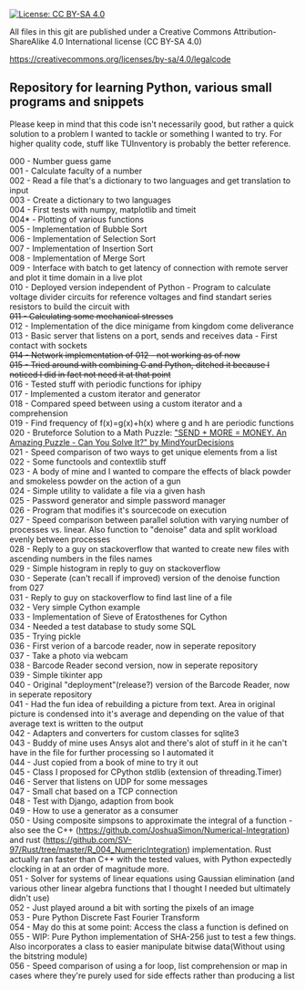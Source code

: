 [![License: CC BY-SA 4.0](https://licensebuttons.net/l/by-sa/4.0/80x15.png)](https://creativecommons.org/licenses/by-sa/4.0/)

All files in this git are published under a Creative Commons Attribution-ShareAlike 4.0 International license (CC BY-SA 4.0)

https://creativecommons.org/licenses/by-sa/4.0/legalcode

## Repository for learning Python, various small programs and snippets
Please keep in mind that this code isn't necessarily good, but rather a quick solution to a problem I wanted to tackle or something I wanted to try. For higher quality code, stuff like TUInventory is probably the better reference.

000     - Number guess game  
001     - Calculate faculty of a number  
002     - Read a file that's a dictionary to two languages and get translation to input  
003     - Create a dictionary to two languages  
004     - First tests with numpy, matplotlib and timeit  
004*    - Plotting of various functions  
005     - Implementation of Bubble Sort  
006     - Implementation of Selection Sort  
007     - Implementation of Insertion Sort  
008     - Implementation of Merge Sort  
009     - Interface with batch to get latency of connection with remote server and plot it time domain in a live plot  
010     - Deployed version independent of Python - Program to calculate voltage divider circuits for reference voltages and find standart series resistors to build the circuit with  
~~011     - Calculating some mechanical stresses~~  
012     - Implementation of the dice minigame from kingdom come deliverance  
013     - Basic server that listens on a port, sends and receives data - First contact with sockets  
~~014     - Network implementation of 012 - not working as of now~~  
~~015     - Tried around with combining C and Python, ditched it because I noticed I did in fact not need it at that point~~  
016     - Tested stuff with periodic functions for iphipy  
017     - Implemented a custom iterator and generator  
018     - Compared speed between using a custom iterator and a comprehension  
019     - Find frequency of f(x)=g(x)+h(x) where g and h are periodic functions  
020     - Bruteforce Solution to a Math Puzzle: ["SEND + MORE = MONEY. An Amazing Puzzle - Can You Solve It?" by MindYourDecisions](https://youtu.be/p5YjV-100Hc)  
021     - Speed comparison of two ways to get unique elements from a list  
022     - Some functools and contextlib stuff  
023     - A body of mine and I wanted to compare the effects of black powder and smokeless powder on the action of a gun  
024     - Simple utility to validate a file via a given hash  
025     - Password generator and simple password manager  
026     - Program that modifies it's sourcecode on execution  
027     - Speed comparison between parallel solution with varying number of processes vs. linear. Also function to "denoise" data and split workload evenly between processes  
028     - Reply to a guy on stackoverflow that wanted to create new files with ascending numbers in the files names  
029     - Simple histogram in reply to guy on stackoverflow  
030     - Seperate (can't recall if improved) version of the denoise function from 027  
031     - Reply to guy on stackoverflow to find last line of a file  
032     - Very simple Cython example  
033     - Implementation of Sieve of Eratosthenes for Cython  
034     - Needed a test database to study some SQL  
035     - Trying pickle  
036     - First verion of a barcode reader, now in seperate repository  
037     - Take a photo via webcam  
038     - Barcode Reader second version, now in seperate repository  
039     - Simple tikinter app  
040     - Original "deployment"(release?) version of the Barcode Reader, now in seperate repository  
041     - Had the fun idea of rebuilding a picture from text. Area in original picture is condensed into it's average and depending on the value of that average text is written to the output  
042     - Adapters and converters for custom classes for sqlite3  
043     - Buddy of mine uses Ansys alot and there's alot of stuff in it he can't have in the file for further processing so I automated it  
044     - Just copied from a book of mine to try it out  
045     - Class I proposed for CPython stdlib (extension of threading.Timer)  
046     - Server that listens on UDP for some messages  
047     - Small chat based on a TCP connection  
048     - Test with Django, adaption from book  
049     - How to use a generator as a consumer  
050     - Using composite simpsons to approximate the integral of a function - also see the C++ (https://github.com/JoshuaSimon/Numerical-Integration) and rust (https://github.com/SV-97/Rust/tree/master/R_004_NumericIntegration) implementation. Rust actually ran faster than C++ with the tested values, with Python expectedly clocking in at an order of magnitude more.  
051     - Solver for systems of linear equations using Gaussian elimination (and various other linear algebra functions that I thought I needed but ultimately didn't use)  
052     - Just played around a bit with sorting the pixels of an image  
053     - Pure Python Discrete Fast Fourier Transform  
054     - May do this at some point: Access the class a function is defined on  
055     - WIP: Pure Python implementation of SHA-256 just to test a few things. Also incorporates a class to easier manipulate bitwise data(Without using the bitstring module)  
056     - Speed comparison of using a for loop, list comprehension or map in cases where they're purely used for side effects rather than producing a list  